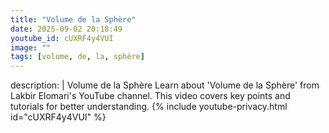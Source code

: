 ```yaml
---
title: "Volume de la Sphère"
date: 2025-09-02 20:18:49 
youtube_id: cUXRF4y4VUI
image: ""
tags: [volume, de, la, sphère]
---
```

description: |
  Volume de la Sphère
  Learn about 'Volume de la Sphère' from Lakbir Elomari's YouTube channel. This video covers key points and tutorials for better understanding.
{% include youtube-privacy.html id="cUXRF4y4VUI" %}
